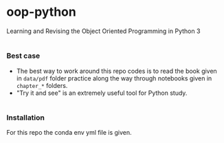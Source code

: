 # oop-python
Learning and Revising the Object Oriented Programming in Python 3


#
### Best case
- The best way to work around this repo codes is to read the book given in `data/pdf` folder practice along the way through notebooks given in `chapter_*` folders.
- "Try it and see" is an extremely useful tool for Python study.

#
### Installation
For this repo the conda env yml file is given.


